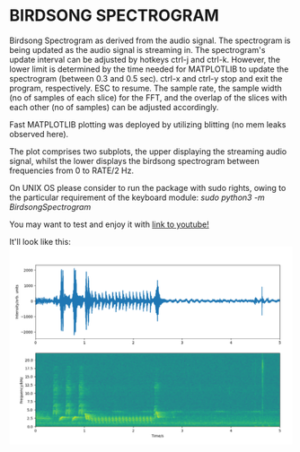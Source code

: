 # BIRDSONG SPECTROGRAM

Birdsong Spectrogram as derived from the audio signal. The spectrogram is being
updated as the audio signal is streaming in. The spectrogram's update interval
can be adjusted by hotkeys ctrl-j and ctrl-k. However, the lower limit
is determined by the time needed for MATPLOTLIB to update the spectrogram
(between 0.3 and 0.5 sec). ctrl-x and ctrl-y stop and exit the program,
respectively. ESC to resume. The sample rate, the sample width
(no of samples of each slice) for the FFT, and the overlap of the slices
with each other (no of samples) can be adjusted accordingly.

Fast MATPLOTLIB plotting was deployed by utilizing blitting (no mem leaks
observed here). 

The plot comprises two subplots, the upper displaying the streaming
audio signal, whilst the lower displays the birdsong spectrogram between
frequencies from 0 to RATE/2 Hz.

On UNIX OS please consider to run the package with sudo rights, owing to the particular requirement of the keyboard
module: <em>sudo python3 -m BirdsongSpectrogram</em>

You may want to test and enjoy it with 
[link to youtube!](https://www.youtube.com/watch?v=NK2_bcQcoD4)

It'll look like this:
![image info](./pictures/BirdsongSpectrogram.png)
